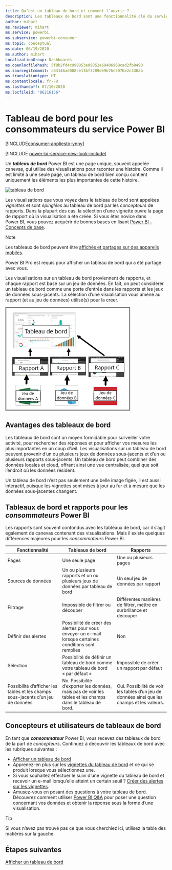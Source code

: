 ```yaml
---
title: Qu’est un tableau de bord et comment l’ouvrir ?
description: Les tableaux de bord sont une fonctionnalité clé du service Power BI.
author: mihart
ms.reviewer: mihart
ms.service: powerbi
ms.subservice: powerbi-consumer
ms.topic: conceptual
ms.date: 06/19/2020
ms.author: mihart
LocalizationGroup: Dashboards
ms.openlocfilehash: 5f8b2fd4c999853e09852e69406968cad2fb9490
ms.sourcegitcommit: c83146ad008ce13bf3289de9b76c507be2c330aa
ms.translationtype: HT
ms.contentlocale: fr-FR
ms.lasthandoff: 07/10/2020
ms.locfileid: "86216156"
---
```

# <a name="dashboards-for-power-bi-service-consumers"></a>Tableau de bord pour les consommateurs du service Power BI

[!INCLUDE[consumer-appliesto-ynny](../includes/consumer-appliesto-ynny.md)]

[!INCLUDE [power-bi-service-new-look-include](../includes/power-bi-service-new-look-include.md)]

Un ***tableau de bord*** Power BI est une page unique, souvent appelée canevas, qui utilise des visualisations pour raconter une histoire. Comme il est limité à une seule page, un tableau de bord bien conçu contient uniquement les éléments les plus importantes de cette histoire.

![tableau de bord](media/end-user-dashboards/power-bi-dashboard2.png)

Les visualisations que vous voyez dans le tableau de bord sont appelées *vignettes* et sont *épinglées* au tableau de bord par les *concepteurs* de rapports. Dans la plupart des cas, la sélection d’une vignette ouvre la page de rapport où la visualisation a été créée. Si vous êtes novice dans Power BI, vous pouvez acquérir de bonnes bases en lisant [Power BI – Concepts de base](end-user-basic-concepts.md).

> [!NOTE]
> Les tableaux de bord peuvent être [affichés et partagés sur des appareils mobiles](mobile/mobile-apps-view-dashboard.md).
>
> Power BI Pro est requis pour afficher un tableau de bord qui a été partagé avec vous.

Les visualisations sur un tableau de bord proviennent de rapports, et chaque rapport est basé sur un jeu de données. En fait, on peut considérer un tableau de bord comme une porte d’entrée dans les rapports et les jeux de données sous-jacents. La sélection d’une visualisation vous amène au rapport (et au jeu de données) utilisé(s) pour la créer.

![diagramme montrant la relation entre les tableaux de bord, les rapports, les jeux de données](media/end-user-dashboards/power-bi-diagram.png)

## <a name="advantages-of-dashboards"></a>Avantages des tableaux de bord
Les tableaux de bord sont un moyen formidable pour surveiller votre activité, pour rechercher des réponses et pour afficher vos mesures les plus importantes en un coup d’œil. Les visualisations sur un tableau de bord peuvent provenir d’un ou plusieurs jeux de données sous-jacents et d’un ou plusieurs rapports sous-jacents. Un tableau de bord peut combiner des données locales et cloud, offrant ainsi une vue centralisée, quel que soit l’endroit où les données résident.

Un tableau de bord n’est pas seulement une belle image figée, il est aussi interactif, puisque les vignettes sont mises à jour au fur et à mesure que les données sous-jacentes changent.

## <a name="dashboards-versus-reports-for-power-bi-consumers"></a>Tableaux de bord et rapports pour les ***consommateurs*** Power BI
Les rapports sont souvent confondus avec les tableaux de bord, car il s’agit également de canevas contenant des visualisations. Mais il existe quelques différences majeures pour les *consommateurs* Power BI.

| **Fonctionnalité** | **Tableaux de bord** | **Rapports** |
| --- | --- | --- |
| Pages |Une seule page |Une ou plusieurs pages |
| Sources de données |Un ou plusieurs rapports et un ou plusieurs jeux de données par tableau de bord |Un seul jeu de données par rapport |
| Filtrage |Impossible de filtrer ou découper |Différentes manières de filtrer, mettre en surbrillance et découper |
| Définir des alertes |Possibilité de créer des alertes pour vous envoyer un e-mail lorsque certaines conditions sont remplies |Non |
| Sélection |Possibilité de définir un tableau de bord comme votre tableau de bord « par défaut » |Impossible de créer un rapport par défaut |
| Possibilité d’afficher les tables et les champs sous-jacents d’un jeu de données |No. Possibilité d’exporter les données, mais pas de voir les tables et les champs dans le tableau de bord. |Oui. Possibilité de voir les tables d’un jeu de données ainsi que les champs et les valeurs. |


## <a name="dashboard-designers-and-dashboard-consumers"></a>Concepteurs et utilisateurs de tableaux de bord
En tant que ***consommateur*** Power BI, vous recevez des tableaux de bord de la part de *concepteurs*. Continuez à découvrir les tableaux de bord avec les rubriques suivantes :

* [Afficher un tableau de bord](end-user-dashboard-open.md)
* Apprenez-en plus sur les [vignettes du tableau de bord](end-user-tiles.md) et ce qui se produit lorsque vous sélectionnez une.
* Si vous souhaitez effectuer le suivi d’une vignette du tableau de bord et recevoir un e-mail lorsqu’elle atteint un certain seuil ? [Créer des alertes sur les vignettes](end-user-alerts.md).
* Amusez-vous en posant des questions à votre tableau de bord. Découvrez comment utiliser [Power BI Q&A](end-user-q-and-a.md) pour poser une question concernant vos données et obtenir la réponse sous la forme d’une visualisation.

> [!TIP]
> Si vous n’avez pas trouvé pas ce que vous cherchiez ici, utilisez la table des matières sur la gauche.
> 

## <a name="next-steps"></a>Étapes suivantes
[Afficher un tableau de bord](end-user-dashboard-open.md) 